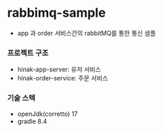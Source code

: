 # rabbimq-sample

- app 과 order 서비스간의 rabbitMQ를 통한 통신 샘플

### 프로젝트 구조

- hinak-app-server: 유저 서비스
- hinak-order-service: 주문 서비스

### 기술 스텍

- openJdk(corretto) 17
- gradle 8.4
